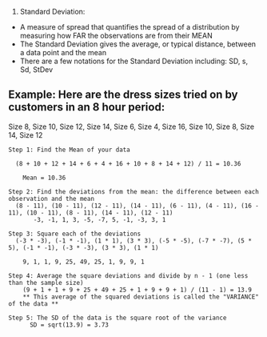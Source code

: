 <!-- Measures Of Spread: Standard Deviation --> 

1. Standard Deviation: 
  - A measure of spread that quantifies the spread of a distribution by measuring how FAR the observations are from their MEAN 
  - The Standard Deviation gives the average, or typical distance, between a data point and the mean
  - There are a few notations for the Standard Deviation including: SD, s, Sd, StDev

## Example: Here are the dress sizes tried on by customers in an 8 hour period: 
      
  Size 8, Size 10, Size 12, Size 14, Size 6, Size 4, Size 16, Size 10, Size 8, Size 14, Size 12 
  
    Step 1: Find the Mean of your data
    
      (8 + 10 + 12 + 14 + 6 + 4 + 16 + 10 + 8 + 14 + 12) / 11 = 10.36
        
        Mean = 10.36
        
    Step 2: Find the deviations from the mean: the difference between each observation and the mean
      (8 - 11), (10 - 11), (12 - 11), (14 - 11), (6 - 11), (4 - 11), (16 - 11), (10 - 11), (8 - 11), (14 - 11), (12 - 11)
           -3, -1, 1, 3, -5, -7, 5, -1, -3, 3, 1
           
    Step 3: Square each of the deviations 
      (-3 * -3), (-1 * -1), (1 * 1), (3 * 3), (-5 * -5), (-7 * -7), (5 * 5), (-1 * -1), (-3 * -3), (3 * 3), (1 * 1) 
          
        9, 1, 1, 9, 25, 49, 25, 1, 9, 9, 1
        
    Step 4: Average the square deviations and divide by n - 1 (one less than the sample size)
        (9 + 1 + 1 + 9 + 25 + 49 + 25 + 1 + 9 + 9 + 1) / (11 - 1) = 13.9 
        ** This average of the squared deviations is called the "VARIANCE" of the data **
        
    Step 5: The SD of the data is the square root of the variance 
          SD = sqrt(13.9) = 3.73
          